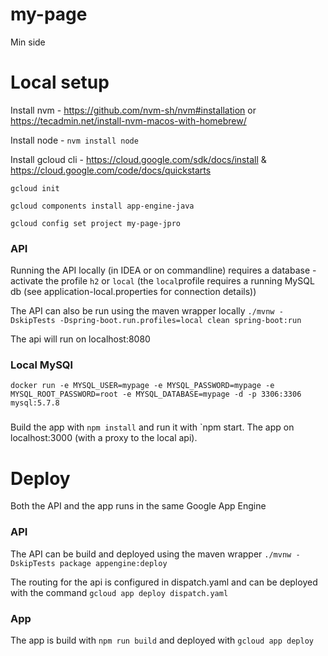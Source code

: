 # my-page

Min side

# Local setup

Install nvm - https://github.com/nvm-sh/nvm#installation or https://tecadmin.net/install-nvm-macos-with-homebrew/

Install node - `nvm install node`

Install gcloud cli - https://cloud.google.com/sdk/docs/install & https://cloud.google.com/code/docs/quickstarts

`gcloud init`

`gcloud components install app-engine-java`

`gcloud config set project my-page-jpro`

### API

Running the API locally (in IDEA or on commandline) requires a database - activate the profile `h2` or `local` (the `local`profile requires a running MySQL db (see application-local.properties for connection details))

The API can also be run using the maven wrapper locally `./mvnw -DskipTests -Dspring-boot.run.profiles=local clean spring-boot:run`

The api will run on localhost:8080

### Local MySQl

`docker run -e MYSQL_USER=mypage -e MYSQL_PASSWORD=mypage -e MYSQL_ROOT_PASSWORD=root -e MYSQL_DATABASE=mypage -d -p 3306:3306 mysql:5.7.8`

###

Build the app with `npm install` and run it with `npm start. The app on localhost:3000 (with a proxy to the local api).

# Deploy

Both the API and the app runs in the same Google App Engine

### API

The API can be build and deployed using the maven wrapper `./mvnw -DskipTests package appengine:deploy`

The routing for the api is configured in dispatch.yaml and can be deployed with the command `gcloud app deploy dispatch.yaml`

### App

The app is build with `npm run build` and deployed with `gcloud app deploy`
